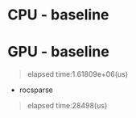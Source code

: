# CPU - baseline

> 


# GPU - baseline

> elapsed time:1.61809e+06(us)

- rocsparse
> elapsed time:28498(us)
